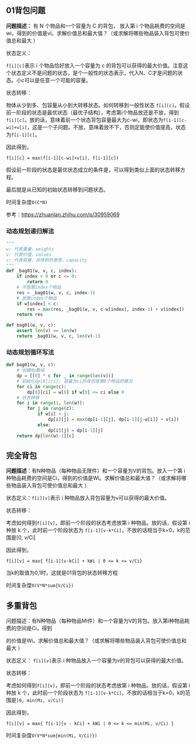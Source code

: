 ## 01背包问题

**问题描述：** 有 N 个物品和一个容量为 C 的背包， 放入第 i 个物品耗费的空间是wi，得到的价值是vi。求解价值总和最大值？（或求解将哪些物品装入背包可使价值总和最大 ）

状态定义：

 `f[i][c]`表示 i 个物品恰好放入一个容量为 c 的背包可以获得的最大价值。注意这个状态定义不是问题的状态，是个一般性的状态表示，代入N、C才是问题的状态。小c可以是任意一个可能的容量。

状态转移：

物体从少到多、包容量从小到大转移状态。如何转移到一般性状态 `f[i][c]`。假设前一阶段的状态是最优状态（最优子结构），考虑第i个物品放还是不放，得到 `f[i][c]`。放的话，意味着前一个状态背包容量最大为c-wi，即状态为`f[i-1][c-wi]+v[i]`，这是一个子问题。不放，意味着放不下，否则定能使价值提高，状态为`f[i-1][c]`。

因此得到，

 `f[i][c] = max(f[i-1][c-wi]+v[i], f[i-1][c])`

假设前一阶段的状态是最优状态成立的条件是，可以得到类似上面的状态转移方程。

最后就是从已知的初始状态转移到问题状态。

 时间复杂度`O(C*N) `

参考：https://zhuanlan.zhihu.com/p/30959069

### 动态规划递归解法

```python
"""
w: 代表重量，weights
v: 代表价值，values
c: 代表容量，非体积的意思，capacity
"""
def _bag01(w, v, c, index):
    if index < 0 or c <= 0:
        return 0
    # 不放第index个物品
    res = _bag01(w, v, c, index-1)
    # 放第index个物品
	if w[index] < c:
        res = max(res, _bag01(w, v, c-w[index], index-1) + v[index])
    return res

def bag01(w, v, c):
    assert len(v) == len(w)
    return _bag01(w, v, c, len(v)-1)
```

### 动态规划循环写法

```python
def bag01(w, v, c):
    # 创建dp数组
    dp = [[0] * c for _ in range(len(v))]
    # 初始化dp[0][ci]: 容量为ci的背包放第0个物品的情况
    for ci in range(c):
        dp[0][ci] = w[0] if w[0] <= ci else 0
    # 状态转移
    for i in range(1, len(w)):
        for j in range(c):
            if w[i] < j:
            	dp[i][j] = max(dp[i-1][j], dp[i-1][j-w[i]] + v[i])
            else:
                dp[i][j] = dp[i-1][j]
    return dp[len(w)-1][c]
```



## 完全背包

**问题描述**：有N种物品（每种物品无限件）和一个容量为V的背包。放入一个第 i 种物品耗费的空间是Ci，得到的价值是Wi。求解价值总和最大值？（或求解将哪些物品装入背包可使价值总和最大 ）

状态定义：`f[i][v]`表示 i 种物品放入背包容量为v可以获得的最大价值。

状态转移：

考虑如何得到`f[i][v]`，即前一个阶段的状态考虑放第 i 种物品。放的话，假设第 i 种放 k 个，此时前一个阶段状态为 `f[i-1][v-k*Ci]`，不放的话相当于k=0，k的范围是[0, v/Ci]

因此得到，

`f[i][v] = max{ f[i-1][v-kCi] + kWi | 0 <= k <= v/Ci}`

 当k的取值为0,1时，这就是01背包的状态转移方程 

 时间复杂度`O(V*N*sum{V/Ci}) `



## 多重背包

问题描述：有N种物品（每种物品Mi件）和一个容量为V的背包。放入第i种物品耗费的空间是Ci，得到

的价值是Wi。求解价值总和最大值？（或求解将哪些物品装入背包可使价值总和最大 ）

状态定义： `f[i][v]`表示 i 种物品放入一个容量为v的背包可以获得的最大价值。 

状态转移：

考虑如何得到`f[i][v]`，即前一个阶段的状态考虑放第 i 种物品。放的话，假设第 i 种放 k 个，此时前一个阶段状态为 `f[i-1][v-k*Ci]`，不放的话相当于k=0，k的范围是`[0, min(Mi, v/Ci)]`

因此得到，

` f[i][v] = max{ f[i-1][v - kCi] + kWi | 0 <= k <= min(Mi, v/Ci) } `

 时间复杂度`O(V*N*sum{min(Mi, V/Ci)}) `

